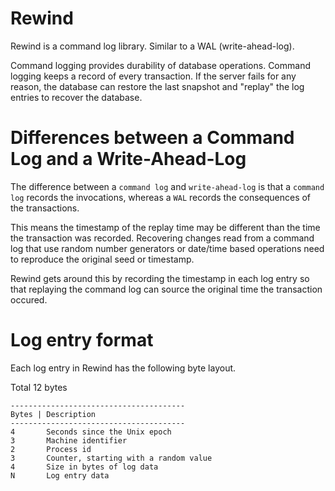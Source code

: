 # Rewind
Rewind is a command log library. Similar to a WAL (write-ahead-log).

Command logging provides durability of database operations. Command logging keeps a record of every transaction. If the server fails for any reason, the database can restore the last snapshot and "replay" the log entries to recover the database.

# Differences between a Command Log and a Write-Ahead-Log
The difference between a `command log` and `write-ahead-log` is that a `command log` records the invocations, whereas a `WAL` records the consequences of the transactions.

This means the timestamp of the replay time may be different than the time the transaction was recorded. Recovering changes read from a command log that use random number generators or date/time based operations need to reproduce the original seed or timestamp. 

Rewind gets around this by recording the timestamp in each log entry so that replaying the command log can source the original time the transaction occured.

# Log entry format
Each log entry in Rewind has the following byte layout.

Total 12 bytes  

```
---------------------------------------
Bytes | Description
---------------------------------------
4       Seconds since the Unix epoch
3       Machine identifier
2       Process id
3       Counter, starting with a random value
4       Size in bytes of log data
N       Log entry data
``` 
